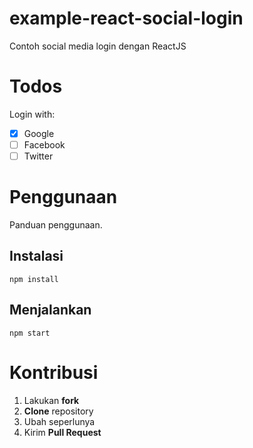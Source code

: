 # example-react-social-login
Contoh social media login dengan ReactJS

# Todos
Login with:
- [x] Google
- [ ] Facebook
- [ ] Twitter

# Penggunaan
Panduan penggunaan.

## Instalasi
```
npm install
```

## Menjalankan
```
npm start
```

# Kontribusi
1. Lakukan **fork**
2. **Clone** repository
3. Ubah seperlunya
4. Kirim **Pull Request**

